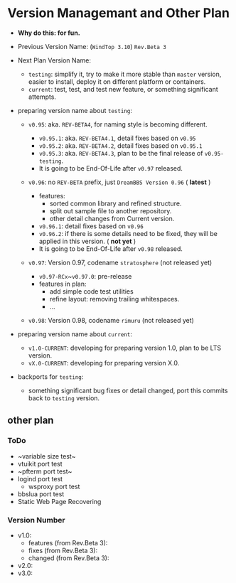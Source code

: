 # Version Managemant and Other Plan

* **Why do this: for fun.**

* Previous Version Name: (`WindTop 3.10`) `Rev.Beta 3`

* Next Plan Version Name:
    + `testing`: simplify it, try to make it more stable than `master` version, easier to install, deploy it on different platform or containers.
    + `current`: test, test, and test new feature, or something significant attempts.

* preparing version name about `testing`:

    + `v0.95`: aka. `REV-BETA4`, for naming style is becoming different.
        - `v0.95.1`: aka. `REV-BETA4.1`, detail fixes based on `v0.95`
        - `v0.95.2`: aka. `REV-BETA4.2`, detail fixes based on `v0.95.1`
        - `v0.95.3`: aka. `REV-BETA4.3`, plan to be the final release of `v0.95-testing`.
        - It is going to be End-Of-Life after `v0.97` released.

    + `v0.96`: no `REV-BETA` prefix, just `DreamBBS Version 0.96` ( **latest** )
        - features: 
          * sorted common library and refined structure.
          * split out sample file to another repository.
          * other detail changes from Current version.
        - `v0.96.1`: detail fixes based on `v0.96`
        - `v0.96.2`: if there is some details need to be fixed, they will be applied in this version. ( **not yet** )
        - It is going to be End-Of-Life after `v0.98` released.

    + `v0.97`: Version 0.97, codename `stratosphere` (not released yet)
        - `v0.97-RCx`~`v0.97.0`: pre-release
        - features in plan:
          * add simple code test utilities
          * refine layout: removing trailing whitespaces.
          * ...

    + `v0.98`: Version 0.98, codename `rimuru` (not released yet)

* preparing version name about `current`:
    + `v1.0-CURRENT`: developing for preparing version 1.0, plan to be LTS version.
    + `vX.0-CURRENT`: developing for preparing version X.0.

* backports for `testing`:
    + something significant bug fixes or detail changed, port this commits back to `testing` version.

## other plan

### ToDo
* ~variable size test~
* vtuikit port test
* ~pfterm port test~
* logind port test
  - wsproxy port test
* bbslua port test
* Static Web Page Recovering

### Version Number
+ v1.0:
    - features (from Rev.Beta 3):
    - fixes (from Rev.Beta 3):
    - changed (from Rev.Beta 3):
+ v2.0:
+ v3.0: